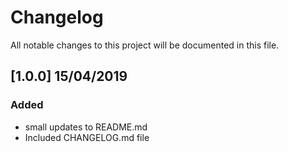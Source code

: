 # Changelog

All notable changes to this project will be documented in this file.

## [1.0.0] 15/04/2019
### Added
- small updates to README.md
- Included CHANGELOG.md file 